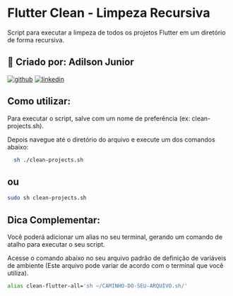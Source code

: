 # Flutter Clean - Limpeza Recursiva

Script para executar a limpeza de todos os projetos Flutter em um diretório de forma recursiva.


## 🔗 Criado por: Adilson Junior
[![github](https://img.shields.io/badge/my_portfolio-000?style=for-the-badge&logo=ko-fi&logoColor=white)]([https://katherineoelsner.com/](https://github.com/adilsonjuniordev))
[![linkedin](https://img.shields.io/badge/linkedin-0A66C2?style=for-the-badge&logo=linkedin&logoColor=white)]([https://www.linkedin.com/](https://www.linkedin.com/in/adilsonjuniordev/))

## Como utilizar:

Para executar o script, salve com um nome de preferência (ex: clean-projects.sh).

Depois navegue até o diretório do arquivo e execute um dos comandos abaixo:

```bash
  sh ./clean-projects.sh
```
## ou
```bash
sudo sh clean-projects.sh
```

## Dica Complementar:
Você poderá adicionar um alias no seu terminal, gerando um comando de atalho para executar o seu script.

Acesse o comando abaixo no seu arquivo padrão de definição de variáveis de ambiente (Este arquivo pode variar de acordo com o terminal que você utiliza).

```bash
alias clean-flutter-all='sh ~/CAMINHO-DO-SEU-ARQUIVO.sh/'
```
